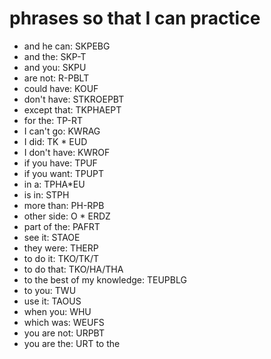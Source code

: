 # phrases so that I can practice

 * and he can: SKPEBG
 * and the: SKP-T
 * and you: SKPU
 * are not: R-PBLT
 * could have: KOUF
 * don't have: STKROEPBT
 * except that: TKPHAEPT
 * for the: TP-RT
 * I can't go: KWRAG
 * I did: TK * EUD
 * I don't have: KWROF
 * if you have: TPUF
 * if you want: TPUPT
 * in a: TPHA*EU
 * is in: STPH
 * more than: PH-RPB
 * other side: O * ERDZ
 * part of the: PAFRT
 * see it: STAOE
 * they were: THERP
 * to do it: TKO/TK/T
 * to do that: TKO/HA/THA
 * to the best of my knowledge: TEUPBLG
 * to you: TWU
 * use it: TAOUS
 * when you: WHU
 * which was: WEUFS
 * you are not: URPBT
 * you are the: URT
 to the



